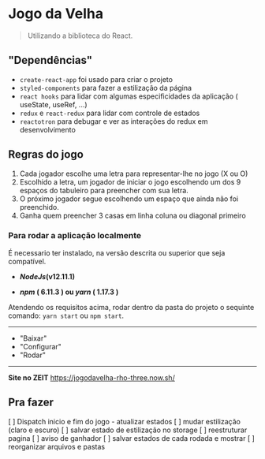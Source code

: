# Jogo da Velha
> Utilizando a biblioteca do React.

## "Dependências"
- `create-react-app` foi usado para criar o projeto
- `styled-components` para fazer a estilização da página
- `react hooks` para lidar com algumas especificidades da aplicação ( useState, useRef, ...)
- `redux` e `react-redux` para lidar com controle de estados
- `reactotron` para debugar e ver as interações do redux em desenvolvimento

## Regras do jogo
1) Cada jogador escolhe uma letra para representar-lhe no jogo (X ou O)
2) Escolhido a letra, um jogador de iniciar o jogo escolhendo um dos 9 espaços do tabuleiro para preencher com sua letra.
3) O próximo jogador segue escolhendo um espaço que ainda não foi preenchido.
4) Ganha quem preencher 3 casas em linha coluna ou diagonal primeiro


### Para rodar a aplicação localmente
É necessario ter instalado, na versão descrita ou superior que seja compatível.

- __*NodeJs*(v12.11.1)__

- __*npm* ( 6.11.3 ) ou *yarn* ( 1.17.3 )__

Atendendo os requisitos acima, rodar dentro da pasta do projeto o sequinte comando: `yarn start` ou `npm start`.

---
- "Baixar"
- "Configurar" 
- "Rodar"
---

**Site no ZEIT**
https://jogodavelha-rho-three.now.sh/

## Pra fazer

[ ] Dispatch inicio e fim do jogo - atualizar estados
[ ] mudar estilização (claro e escuro)
[ ] salvar estado de estilização no storage
[ ] reestruturar pagina
[ ] aviso de ganhador
[ ] salvar estados de cada rodada e mostrar
[ ] reorganizar arquivos e pastas




